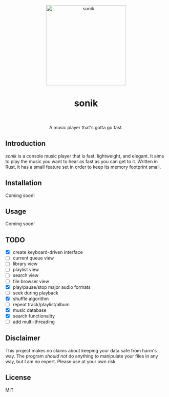 <p align="center">
    <img alt="sonik" title="sonik" src="https://i.imgur.com/B6vYKJz.png"
    width="250">
</p>
<h1 align="center">sonik</h1><br>
<p align="center">
A music player that's gotta go fast.
</p>

## Introduction
_sonik_ is a console music player that is fast, lightweight, and elegant. It aims to play the music you want to hear as fast as you can get to it. Written in Rust, it has a small feature set in order to keep its memory footprint small.

## Installation
Coming soon!

## Usage
Coming soon!

## TODO
- [x] create keyboard-driven interface
- [ ] current queue view
- [ ] library view
- [ ] playlist view
- [ ] search view
- [ ] file browser view
- [x] play/pause/stop major audio formats
- [ ] seek during playback
- [x] shuffle algorithm
- [ ] repeat track/playlist/album
- [x] music database
- [x] search functionality
- [ ] add multi-threading

## Disclaimer
This project makes no claims about keeping your data safe from harm's way. The
program _should not_ do anything to manipulate your files in any way, but I am
no expert. Please use at your own risk.

## License
MIT
